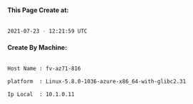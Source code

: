 
   
#### This Page Create at:

```bash

2021-07-23 - 12:21:59 UTC

```

#### Create By Machine:

```bash

Host Name : fv-az71-816

platform  : Linux-5.8.0-1036-azure-x86_64-with-glibc2.31

Ip Local  : 10.1.0.11

```

